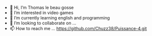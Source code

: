 - 👋 Hi, I’m Thomas le beau gosse
- 👀 I’m interested in video games 
- 🌱 I’m currently learning english and programming 
- 💞️ I’m looking to collaborate on ...
- 📫 How to reach me ...
https://github.com/Chuzz38/Puissance-4.git
<!---
Chuzz38/Chuzz38 is a ✨ special ✨ repository because its `README.md` (this file) appears on your GitHub profile.
You can click the Preview link to take a look at your changes.
--->

